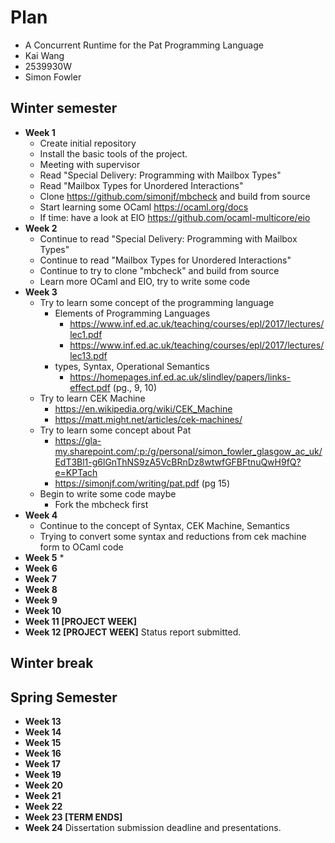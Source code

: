 # Plan

* A Concurrent Runtime for the Pat Programming Language
* Kai Wang
* 2539930W
* Simon Fowler

## Winter semester

* **Week 1**
  * Create initial repository
  * Install the basic tools of the project.
  * Meeting with supervisor
  * Read "Special Delivery: Programming with Mailbox Types"
  * Read "Mailbox Types for Unordered Interactions"
  * Clone https://github.com/simonjf/mbcheck and build from source
  * Start learning some OCaml https://ocaml.org/docs
  * If time: have a look at EIO https://github.com/ocaml-multicore/eio
* **Week 2**
  * Continue to read "Special Delivery: Programming with Mailbox Types"
  * Continue to read "Mailbox Types for Unordered Interactions"
  * Continue to try to clone "mbcheck" and build from source
  * Learn more OCaml and EIO, try to write some code
* **Week 3**
  * Try to learn some concept of the programming language
     * Elements of Programming Languages
        * https://www.inf.ed.ac.uk/teaching/courses/epl/2017/lectures/lec1.pdf
        * https://www.inf.ed.ac.uk/teaching/courses/epl/2017/lectures/lec13.pdf
    * types, Syntax, Operational Semantics
        * https://homepages.inf.ed.ac.uk/slindley/papers/links-effect.pdf (pg., 9, 10)
  * Try to learn CEK Machine
    * https://en.wikipedia.org/wiki/CEK_Machine
    * https://matt.might.net/articles/cek-machines/
  * Try to learn some concept about Pat
    * https://gla-my.sharepoint.com/:p:/g/personal/simon_fowler_glasgow_ac_uk/EdT3Bl1-g6lGnThNS9zA5VcBRnDz8wtwfGFBFtnuQwH9fQ?e=KPTach
    * https://simonjf.com/writing/pat.pdf (pg 15)
  * Begin to write some code maybe
    * Fork the mbcheck first
* **Week 4**
  	* Continue to the concept of Syntax, CEK Machine, Semantics
   * Trying to convert some syntax and reductions from cek machine form to OCaml code
* **Week 5**
  *
* **Week 6**
* **Week 7**
* **Week 8**
* **Week 9**
* **Week 10**
* **Week 11 [PROJECT WEEK]**
* **Week 12 [PROJECT WEEK]** Status report submitted.

## Winter break

## Spring Semester

* **Week 13**
* **Week 14**
* **Week 15**
* **Week 16**
* **Week 17**
* **Week 19**
* **Week 20**
* **Week 21**
* **Week 22**
* **Week 23 [TERM ENDS]**
* **Week 24** Dissertation submission deadline and presentations.

